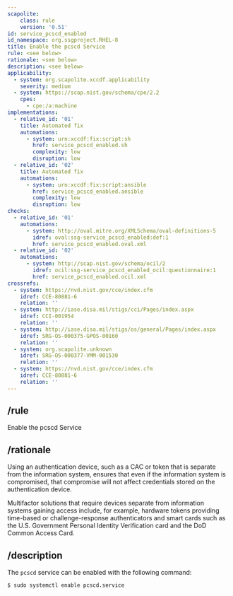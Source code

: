 ```yaml
---
scapolite:
    class: rule
    version: '0.51'
id: service_pcscd_enabled
id_namespace: org.ssgproject.RHEL-8
title: Enable the pcscd Service
rule: <see below>
rationale: <see below>
description: <see below>
applicability:
  - system: org.scapolite.xccdf.applicability
    severity: medium
  - system: https://scap.nist.gov/schema/cpe/2.2
    cpes:
      - cpe:/a:machine
implementations:
  - relative_id: '01'
    title: Automated fix
    automations:
      - system: urn:xccdf:fix:script:sh
        href: service_pcscd_enabled.sh
        complexity: low
        disruption: low
  - relative_id: '02'
    title: Automated fix
    automations:
      - system: urn:xccdf:fix:script:ansible
        href: service_pcscd_enabled.ansible
        complexity: low
        disruption: low
checks:
  - relative_id: '01'
    automations:
      - system: http://oval.mitre.org/XMLSchema/oval-definitions-5
        idref: oval:ssg-service_pcscd_enabled:def:1
        href: service_pcscd_enabled.oval.xml
  - relative_id: '02'
    automations:
      - system: http://scap.nist.gov/schema/ocil/2
        idref: ocil:ssg-service_pcscd_enabled_ocil:questionnaire:1
        href: service_pcscd_enabled.ocil.xml
crossrefs:
  - system: https://nvd.nist.gov/cce/index.cfm
    idref: CCE-80881-6
    relation: ''
  - system: http://iase.disa.mil/stigs/cci/Pages/index.aspx
    idref: CCI-001954
    relation: ''
  - system: http://iase.disa.mil/stigs/os/general/Pages/index.aspx
    idref: SRG-OS-000375-GPOS-00160
    relation: ''
  - system: org.scapolite.unknown
    idref: SRG-OS-000377-VMM-001530
    relation: ''
  - system: https://nvd.nist.gov/cce/index.cfm
    idref: CCE-80881-6
    relation: ''
---
```



## /rule

Enable the pcscd Service

## /rationale

Using
an authentication device, such as a CAC or token that is separate from
the information system, ensures that even if the information system is
compromised, that compromise will not affect credentials stored on the
authentication device.  
  
Multifactor solutions that require devices separate from information
systems gaining access include, for example, hardware tokens providing
time-based or challenge-response authenticators and smart cards such as
the U.S. Government Personal Identity Verification card and the DoD
Common Access Card.

## /description

The `pcscd` service can be enabled with the following command:

``` 
$ sudo systemctl enable pcscd.service
```
